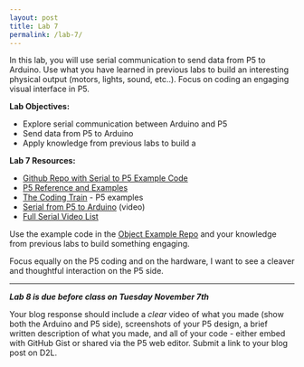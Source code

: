 ```yaml
---
layout: post
title: Lab 7
permalink: /lab-7/
---
```


In this lab, you will use serial communication to send data from P5 to Arduino. Use what you have learned in previous labs to build an interesting physical output (motors, lights, sound, etc..). Focus on coding an engaging visual interface in P5.

<span class="underlined">**Lab Objectives:**</span>

+ Explore serial communication between Arduino and P5
+ Send data from P5 to Arduino
+ Apply knowledge from previous labs to build a

<span class="underlined">**Lab 7 Resources:**</span>

+ [Github Repo with Serial to P5 Example Code](https://github.com/coloringchaos/Object_Examples/tree/master/Serial)
+ [P5 Reference and Examples](https://p5js.org/)
+ [The Coding Train](http://thecodingtrain.com/) - P5 examples
+ [Serial from P5 to Arduino](https://vimeo.com/239025173) (video)
+ [Full Serial Video List](https://itp.nyu.edu/physcomp/videos/videos-serial-communication/)

Use the example code in the [Object Example Repo](https://github.com/coloringchaos/Object_Examples/tree/master/Serial) and your knowledge from previous labs to build something engaging.

Focus equally on the P5 coding and on the hardware, I want to see a cleaver and thoughtful interaction on the P5 side.

<hr>

***Lab 8 is due before class on Tuesday November 7th***

Your blog response should include a *clear* video of what you made (show both the Arduino and P5 side), screenshots of your P5 design, a brief written description of what you made, and all of your code - either embed with GitHub Gist or shared via the P5 web editor. Submit a link to your blog post on D2L.
